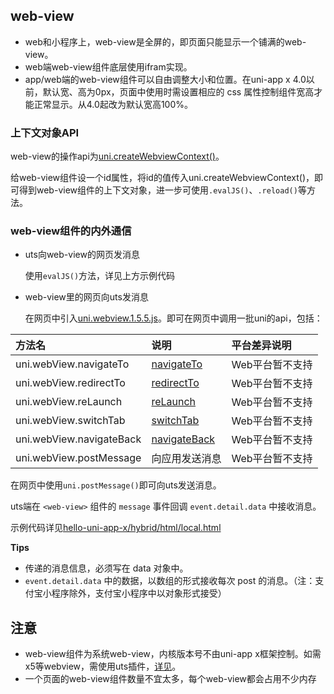 ## web-view

<!-- UTSCOMJSON.web-view.description -->

<!-- UTSCOMJSON.web-view.attribute -->

<!-- UTSCOMJSON.web-view.event -->

<!-- UTSCOMJSON.web-view.component_type -->

<!-- UTSCOMJSON.web-view.example -->

<!-- UTSCOMJSON.web-view.compatibility -->

- web和小程序上，web-view是全屏的，即页面只能显示一个铺满的web-view。
- web端web-view组件底层使用ifram实现。
- app/web端的web-view组件可以自由调整大小和位置。在uni-app x 4.0以前，默认宽、高为0px，页面中使用时需设置相应的 css 属性控制组件宽高才能正常显示。从4.0起改为默认宽高100%。

<!-- UTSCOMJSON.web-view.children -->

<!-- UTSCOMJSON.web-view.reference -->

### 上下文对象API

web-view的操作api为[uni.createWebviewContext()](../api/create-webview-context.md)。

给web-view组件设一个id属性，将id的值传入uni.createWebviewContext()，即可得到web-view组件的上下文对象，进一步可使用`.evalJS()`、`.reload()`等方法。

### web-view组件的内外通信
- uts向web-view的网页发消息

	使用`evalJS()`方法，详见上方示例代码

- web-view里的网页向uts发消息

	在网页中引入[uni.webview.1.5.5.js](https://gitcode.net/dcloud/hello-uni-app-x/-/blob/alpha/hybrid/html/uni.webview.1.5.5.js)。即可在网页中调用一批uni的api，包括：

|方法名|说明|平台差异说明|
|:-|:-|:-|
|uni.webView.navigateTo|[navigateTo](../api/navigator.md#uni-navigateto)|Web平台暂不支持|
|uni.webView.redirectTo|[redirectTo](../api/navigator#redirectto)|Web平台暂不支持|
|uni.webView.reLaunch|[reLaunch](../api/navigator#relaunch)|Web平台暂不支持|
|uni.webView.switchTab|[switchTab](../api/navigator#switchtab)|Web平台暂不支持|
|uni.webView.navigateBack|[navigateBack](../api/navigator#navigateback)|Web平台暂不支持|
|uni.webView.postMessage|向应用发送消息|Web平台暂不支持|

在网页中使用`uni.postMessage()`即可向uts发送消息。

uts端在 `<web-view>` 组件的 `message` 事件回调 `event.detail.data` 中接收消息。

示例代码详见[hello-uni-app-x/hybrid/html/local.html](https://gitcode.net/dcloud/hello-uni-app-x/-/blob/alpha/hybrid/html/local.html)

**Tips**

- 传递的消息信息，必须写在 data 对象中。
- `event.detail.data` 中的数据，以数组的形式接收每次 post 的消息。（注：支付宝小程序除外，支付宝小程序中以对象形式接受）

## 注意
- web-view组件为系统web-view，内核版本号不由uni-app x框架控制。如需x5等webview，需使用uts插件，[详见](https://ext.dcloud.net.cn/search?q=x5)。
- 一个页面的web-view组件数量不宜太多，每个web-view都会占用不少内存
